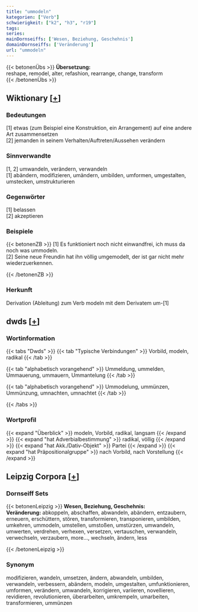 ```yaml
---
title: "ummodeln"
kategorien: ["Verb"]
schwierigkeit: ["k2", "h3", "r19"]
tags:
series:
mainDornseiffs: ['Wesen, Beziehung, Geschehnis']
domainDornseiffs: ['Veränderung']
url: "ummodeln"
---
```


{{< betonenÜbs >}}
**Übersetzung:**  
reshape, remodel, alter, refashion, rearrange, change, transform  
{{< /betonenÜbs >}}

## Wiktionary [[+](https://de.wiktionary.org/wiki/ummodeln)]

### Bedeutungen
[1] etwas (zum Beispiel eine Konstruktion, ein Arrangement) auf eine andere Art zusammensetzen  
[2] jemanden in seinem Verhalten/Auftreten/Aussehen verändern  

### Sinnverwandte
[1, 2] umwandeln, verändern, verwandeln  
[1] abändern, modifizieren, umändern, umbilden, umformen, umgestalten, umstecken, umstrukturieren  

### Gegenwörter
[1] belassen  
[2] akzeptieren  

### Beispiele
{{< betonenZB >}}
[1] Es funktioniert noch nicht einwandfrei, ich muss da noch was ummodeln.  
[2] Seine neue Freundin hat ihn völlig umgemodelt, der ist gar nicht mehr wiederzuerkennen.  

{{< /betonenZB >}}
### Herkunft
Derivation (Ableitung) zum Verb modeln mit dem Derivatem um-[1]  



## dwds [[+](https://www.dwds.de/wb/ummodeln)]

### Wortinformation
{{< tabs "Dwds" >}}
{{< tab "Typische Verbindungen" >}}
Vorbild, modeln, radikal
{{< /tab >}}

{{< tab "alphabetisch vorangehend" >}}
Ummeldung, ummelden, Ummauerung, ummauern, Ummantelung
{{< /tab >}}

{{< tab "alphabetisch vorangehend" >}}
Ummodelung, ummünzen, Ummünzung, umnachten, umnachtet
{{< /tab >}}

{{< /tabs >}}

### Wortprofil
{{< expand "Überblick" >}} modeln, Vorbild, radikal, langsam {{< /expand >}}
{{< expand "hat Adverbialbestimmung" >}} radikal, völlig {{< /expand >}}
{{< expand "hat Akk./Dativ-Objekt" >}} Partei {{< /expand >}}
{{< expand "hat Präpositionalgruppe" >}} nach Vorbild, nach Vorstellung {{< /expand >}}

## Leipzig Corpora [[+](https://corpora.uni-leipzig.de/en/res?word=ummodeln&corpusId=deu_newscrawl-public_2018)]

### Dornseiff Sets
{{< betonenLeipzig >}}
**Wesen, Beziehung, Geschehnis:**  
**Veränderung:** abkoppeln, abschaffen, abwandeln, abändern, entzaubern, erneuern, erschüttern, stören, transformieren, transponieren, umbilden, umkehren, ummodeln, umstellen, umstoßen, umstürzen, umwandeln, umwerten, verdrehen, verhexen, versetzen, vertauschen, verwandeln, verwechseln, verzaubern, more..., wechseln, ändern, less  

{{< /betonenLeipzig >}}

### Synonym
modifizieren, wandeln, umsetzen, ändern, abwandeln, umbilden, verwandeln, verbessern, abändern, modeln, umgestalten, umfunktionieren, umformen, verändern, umwandeln, korrigieren, variieren, novellieren, revidieren, revolutionieren, überarbeiten, umkrempeln, umarbeiten, transformieren, ummünzen

